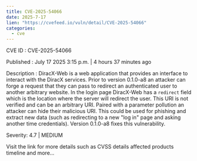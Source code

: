 ```yaml
--- 
title: CVE-2025-54066
date: 2025-7-17
lien: "https://cvefeed.io/vuln/detail/CVE-2025-54066"
categories:
  - cve
---
```


CVE ID : CVE-2025-54066

Published :  July 17
2025
3:15 p.m. | 4 hours
37 minutes ago

Description : DiracX-Web is a web application that provides an interface to interact with the DiracX services. Prior to version 0.1.0-a8
an attacker can forge a request that they can pass to redirect an authenticated user to another arbitrary website. In the login page
DiracX-Web has a `redirect` field which is the location where the server will redirect the user. This URI is not verified
and can be an arbitrary URI. Paired with a parameter pollution
an attacker can hide their malicious URI. This could be used for phishing
and extract new data (such as redirecting to a new "log in" page
and asking another time credentials). Version 0.1.0-a8 fixes this vulnerability.

Severity: 4.7 | MEDIUM

Visit the link for more details
such as CVSS details
affected products
timeline
and more...
